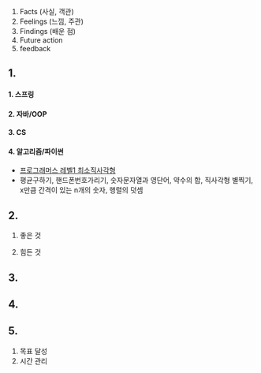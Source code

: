 1.  Facts (사실, 객관)
2.  Feelings (느낌, 주관)
3.  Findings (배운 점)	
4. Future action
5. feedback



## 1.

#### 1. 스프링

#### 2. 자바/OOP

#### 3. CS

#### 4. 알고리즘/파이썬
 * [프로그래머스 레벨1 최소직사각형](https://github.com/toneofrain/posts/blob/main/Algorithm/%ED%94%84%EB%A1%9C%EA%B7%B8%EB%9E%98%EB%A8%B8%EC%8A%A4%20%EB%A0%88%EB%B2%A81/%EC%B5%9C%EC%86%8C%EC%A7%81%EC%82%AC%EA%B0%81%ED%98%95.md)
 * 평균구하기, 핸드폰번호가리기, 숫자문자열과 영단어, 약수의 합, 직사각형 별찍기, x만큼 간격이 있는 n개의 숫자, 행렬의 덧셈

## 2. 

1. 좋은 것

2. 힘든 것


## 3. 


## 4.


## 5.

1. 목표 달성
2. 시간 관리 
<!--stackedit_data:
eyJoaXN0b3J5IjpbLTUzNzkxNDI5MCw3Mjg3ODI4NjIsMzA2MD
AzMzgwLC05Nzk4NDY0MzVdfQ==
-->